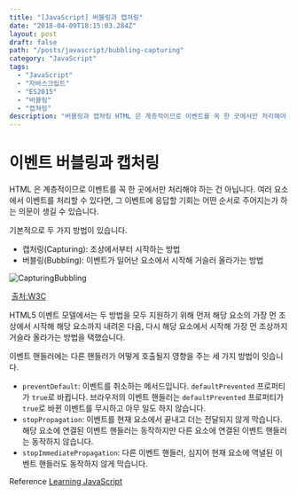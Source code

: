 ```yaml
---
title: "[JavaScript] 버블링과 캡쳐링"
date: "2018-04-09T18:15:03.284Z"
layout: post
draft: false
path: "/posts/javascript/bubbling-capturing"
category: "JavaScript"
tags:
  - "JavaScript"
  - "자바스크립트"
  - "ES2015"
  - "버블링"
  - "캡쳐링"
description: "버블링과 캡쳐링 HTML 은 계층적이므로 이벤트를 꼭 한 곳에서만 처리해야 하는 건 아닙니다. 여러 요소에서 이벤트를 처리할 수 있다면, 그 이벤트에 응답할 기회는 어떤 순서로 주어지는가 하는 의문이 생길 수 있습니다."
---
```


# 이벤트 버블링과 캡처링

HTML 은 계층적이므로 이벤트를 꼭 한 곳에서만 처리해야 하는 건 아닙니다. 여러 요소에서 이벤트를 처리할 수 있다면, 그 이벤트에 응답할 기회는 어떤 순서로 주어지는가 하는 의문이 생길 수 있습니다.

기본적으로 두 가지 방법이 있습니다.

* 캡처링(Capturing): 조상에서부터 시작하는 방법
* 버블링(Bubbling): 이벤트가 일어난 요소에서 시작해 거슬러 올라가는 방법

![CapturingBubbling](https://www.w3.org/TR/DOM-Level-3-Events/images/eventflow.svg)

​ [출처:W3C](https://www.w3.org/TR/DOM-Level-3-Events/#dom-event-architecture)

HTML5 이벤트 모델에서는 두 방법을 모두 지원하기 위해 먼저 해당 요소의 가장 먼 조상에서 시작해 해당 요소까지 내려온 다음, 다시 해당 요소에서 시작해 가장 먼 조상까지 거슬라 올라가는 방법을 택했습니다.

이벤트 핸들러에는 다른 핸들러가 어떻게 호출될지 영향을 주는 세 가지 방법이 잇습니다.

* `preventDefault`: 이벤트를 취소하는 메서드입니다. `defaultPrevented` 프로퍼티가 `true`로 바뀝니다. 브라우저의 이벤트 핸들러는 `defaultPrevented` 프로퍼티가 `true`로 바뀐 이벤트를 무시하고 아무 일도 하지 않습니다.
* `stopPropagation`: 이벤트를 현재 요소에서 끝내고 더는 전달되지 않게 막습니다. 해당 요소에 연결된 이벤트 핸들러는 동작하지만 다른 요소에 연결된 이벤트 핸들러는 동작하지 않습니다.
* `stopImmediatePropagation`: 다른 이벤트 핸들러, 심지어 현재 요소에 역녈된 이벤트 핸들러도 동작하지 않게 막습니다.

Reference [Learning JavaScript](http://www.hanbit.co.kr/store/books/look.php?p_code=B2328850940)
